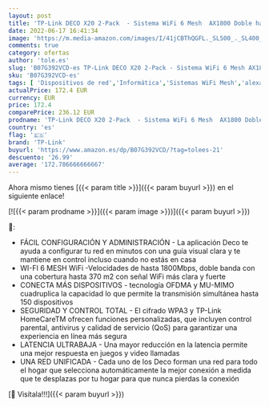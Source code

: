 ```yaml
---
layout: post
title: 'TP-Link DECO X20 2-Pack  - Sistema WiFi 6 Mesh  AX1800 Doble hasta 370 m2  2 x Puertos Gigabit  MU-MIMO  OFDMA  Seguridad WPA3  Modo Router / Punto Acceso  Compatible con Alexa'
date: 2022-06-17 16:41:34
image: 'https://m.media-amazon.com/images/I/41jCBThQGFL._SL500_._SL400_.jpg'
comments: true
category: ofertas
author: 'tole.es'
slug: 'B07G392VCD-es TP-Link DECO X20 2-Pack - Sistema WiFi 6 Mesh AX1800 Doble...'
sku: 'B07G392VCD-es'
tags: [ 'Dispositivos de red','Informática','Sistemas WiFi Mesh','alexa','tp-link','🇪🇸', ]
actualPrice: 172.4 EUR
currency: EUR
price: 172.4
comparePrice: 236.12 EUR
prodname: 'TP-Link DECO X20 2-Pack  - Sistema WiFi 6 Mesh  AX1800 Doble hasta 370 m2  2 x Puertos Gigabit  MU-MIMO  OFDMA  Seguridad WPA3  Modo Router / Punto Acceso  Compatible con Alexa'
country: 'es'
flag: '🇪🇸'
brand: 'TP-Link'
buyurl: 'https://www.amazon.es/dp/B07G392VCD/?tag=tolees-21'
descuento: '26.99'
average: '172.786666666667'
---
```


Ahora mismo tienes [{{< param title >}}]({{< param buyurl >}}) en el siguiente enlace!

[![{{< param prodname >}}]({{< param image >}})]({{< param buyurl >}})

🔎:

- FÁCIL CONFIGURACIÓN Y ADMINISTRACIÓN - La aplicación Deco te ayuda a configurar tu red en minutos con una guía visual clara y te mantiene en control incluso cuando no estás en casa
- WI-FI 6 MESH WiFi -Velocidades de hasta 1800Mbps, doble banda con una cobertura hasta 370 m2 con señal WiFi más clara y fuerte
- CONECTA MÁS DISPOSITIVOS - tecnología OFDMA y MU-MIMO cuadruplica la capacidad lo que permite la transmisión simultánea hasta 150 dispositivos
- SEGURIDAD Y CONTROL TOTAL - El cifrado WPA3 y TP-Link HomeCareTM ofrecen funciones personalizadas, que incluyen control parental, antivirus y calidad de servicio (QoS) para garantizar una experiencia en línea más segura
- LATENCIA ULTRABAJA - Una mayor reducción en la latencia permite una mejor respuesta en juegos y video llamadas
- UNA RED UNIFICADA - Cada uno de los Deco forman una red para todo el hogar que selecciona automáticamente la mejor conexión a medida que te desplazas por tu hogar para que nunca pierdas la conexión

[🛒 Visítala!!!]({{< param buyurl >}})
